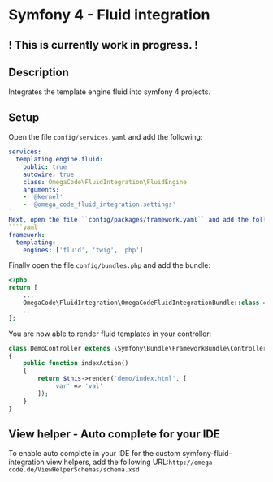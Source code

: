 # Symfony 4 - Fluid integration

## ! This is currently work in progress. !

## Description
Integrates the template engine fluid into symfony 4 projects.

## Setup
Open the file ``config/services.yaml`` and add the following:
````yaml
services:
  templating.engine.fluid:
    public: true
    autowire: true
    class: OmegaCode\FluidIntegration\FluidEngine
    arguments:
    - '@kernel'
    - '@omega_code_fluid_integration.settings'
´
Next, open the file ``config/packages/framework.yaml`` and add the following:
````yaml
framework:
  templating:
    engines: ['fluid', 'twig', 'php']
````
Finally open the file ``config/bundles.php`` and add the bundle:
````php
<?php
return [
    ...
    OmegaCode\FluidIntegration\OmegaCodeFluidIntegrationBundle::class => ['all' => true],
    ...
];
```` 
You are now able to render fluid templates in your controller:
````php
class DemoController extends \Symfony\Bundle\FrameworkBundle\Controller\AbstractController
{
    public function indexAction()
    {
        return $this->render('demo/index.html', [
            'var' => 'val'
        ]);
    }
}
````
## View helper - Auto complete for your IDE
To enable auto complete in your IDE for the custom symfony-fluid-integration view helpers,
add the following URL:`http://omega-code.de/ViewHelperSchemas/schema.xsd`